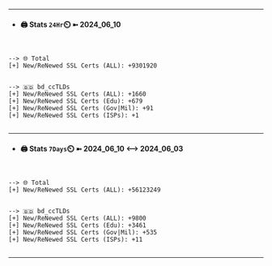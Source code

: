 

---
- #### 🖨️ **Stats** `24Hr`⏲️ ➼ 2024_06_10
```console


--> 🌐 Total
[+] New/ReNewed SSL Certs (ALL): +9301920


--> 🇧🇩 bd_ccTLDs
[+] New/ReNewed SSL Certs (ALL): +1660
[+] New/ReNewed SSL Certs (Edu): +679
[+] New/ReNewed SSL Certs (Gov|Mil): +91
[+] New/ReNewed SSL Certs (ISPs): +1


```

---
- #### 🖨️ **Stats** `7Days`⏲️ ➼ 2024_06_10 <--> 2024_06_03
```console


--> 🌐 Total
[+] New/ReNewed SSL Certs (ALL): +56123249


--> 🇧🇩 bd_ccTLDs
[+] New/ReNewed SSL Certs (ALL): +9800
[+] New/ReNewed SSL Certs (Edu): +3461
[+] New/ReNewed SSL Certs (Gov|Mil): +535
[+] New/ReNewed SSL Certs (ISPs): +11


```

---

